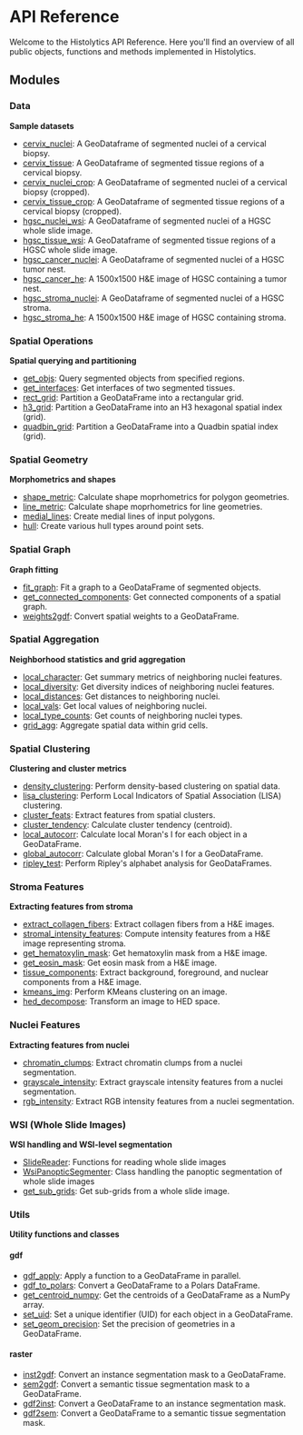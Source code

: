# API Reference

Welcome to the Histolytics API Reference. Here you'll find an overview of all public objects, functions and methods implemented in Histolytics.

## Modules

### Data

**Sample datasets**

- [cervix_nuclei](data/cervix_nuclei.md): A GeoDataframe of segmented nuclei of a cervical biopsy.
- [cervix_tissue](data/cervix_tissue.md): A GeoDataframe of segmented tissue regions of a cervical biopsy.
- [cervix_nuclei_crop](data/cervix_nuclei_crop.md): A GeoDataframe of segmented nuclei of a cervical biopsy (cropped).
- [cervix_tissue_crop](data/cervix_tissue_crop.md): A GeoDataframe of segmented tissue regions of a cervical biopsy (cropped).
- [hgsc_nuclei_wsi](data/hgsc_nuclei_wsi.md): A GeoDataframe of segmented nuclei of a HGSC whole slide image.
- [hgsc_tissue_wsi](data/hgsc_tissue_wsi.md): A GeoDataframe of segmented tissue regions of a HGSC whole slide image.
- [hgsc_cancer_nuclei](data/hgsc_cancer_nuclei.md): A GeoDataframe of segmented nuclei of a HGSC tumor nest.
- [hgsc_cancer_he](data/hgsc_cancer_he.md): A 1500x1500 H&E image of HGSC containing a tumor nest.
- [hgsc_stroma_nuclei](data/hgsc_stroma_nuclei.md): A GeoDataframe of segmented nuclei of a HGSC stroma.
- [hgsc_stroma_he](data/hgsc_stroma_he.md): A 1500x1500 H&E image of HGSC containing stroma.

### Spatial Operations

**Spatial querying and partitioning**

- [get_objs](spatial_ops/get_objs.md): Query segmented objects from specified regions.
- [get_interfaces](spatial_ops/get_interfaces.md): Get interfaces of two segmented tissues.
- [rect_grid](spatial_ops/rect_grid.md): Partition a GeoDataFrame into a rectangular grid.
- [h3_grid](spatial_ops/h3_grid.md): Partition a GeoDataFrame into an H3 hexagonal spatial index (grid).
- [quadbin_grid](spatial_ops/quadbin_grid.md): Partition a GeoDataFrame into a Quadbin spatial index (grid).

### Spatial Geometry

**Morphometrics and shapes**

- [shape_metric](spatial_geom/shape_metrics.md): Calculate shape moprhometrics for polygon geometries.
- [line_metric](spatial_geom/line_metrics.md): Calculate shape moprhometrics for line geometries.
- [medial_lines](spatial_geom/medial_lines.md): Create medial lines of input polygons.
- [hull](spatial_geom/hull.md): Create various hull types around point sets.

### Spatial Graph

**Graph fitting**

- [fit_graph](spatial_graph/graph.md): Fit a graph to a GeoDataFrame of segmented objects.
- [get_connected_components](spatial_graph/connected_components.md): Get connected components of a spatial graph.
- [weights2gdf](spatial_graph/weights2gdf.md): Convert spatial weights to a GeoDataFrame.

### Spatial Aggregation

**Neighborhood statistics and grid aggregation**

- [local_character](spatial_agg/local_character.md): Get summary metrics of neighboring nuclei features.
- [local_diversity](spatial_agg/local_diversity.md): Get diversity indices of neighboring nuclei features.
- [local_distances](spatial_agg/local_distances.md): Get distances to neighboring nuclei.
- [local_vals](spatial_agg/local_vals.md): Get local values of neighboring nuclei.
- [local_type_counts](spatial_agg/local_type_counts.md): Get counts of neighboring nuclei types.
- [grid_agg](spatial_agg/grid_agg.md): Aggregate spatial data within grid cells.

### Spatial Clustering

**Clustering and cluster metrics**

- [density_clustering](spatial_clust/density_clustering.md): Perform density-based clustering on spatial data.
- [lisa_clustering](spatial_clust/lisa_clustering.md): Perform Local Indicators of Spatial Association (LISA) clustering.
- [cluster_feats](spatial_clust/cluster_feats.md): Extract features from spatial clusters.
- [cluster_tendency](spatial_clust/cluster_tendency.md): Calculate cluster tendency (centroid).
- [local_autocorr](spatial_clust/local_autocorr.md): Calculate local Moran's I for each object in a GeoDataFrame.
- [global_autocorr](spatial_clust/global_autocorr.md): Calculate global Moran's I for a GeoDataFrame.
- [ripley_test](spatial_clust/ripley_test.md): Perform Ripley's alphabet analysis for GeoDataFrames.

### Stroma Features

**Extracting features from stroma**

- [extract_collagen_fibers](stroma_feats/collagen.md): Extract collagen fibers from a H&E images.
- [stromal_intensity_features](stroma_feats/stroma_feats.md): Compute intensity features from a H&E image representing stroma.
- [get_hematoxylin_mask](stroma_feats/get_hematoxylin_mask.md): Get hematoxylin mask from a H&E image.
- [get_eosin_mask](stroma_feats/get_eosin_mask.md): Get eosin mask from a H&E image.
- [tissue_components](stroma_feats/tissue_components.md): Extract background, foreground, and nuclear components from a H&E image.
- [kmeans_img](stroma_feats/kmeans_img.md): Perform KMeans clustering on an image.
- [hed_decompose](stroma_feats/hed_decompose.md): Transform an image to HED space.

### Nuclei Features

**Extracting features from nuclei**

- [chromatin_clumps](nuc_feats/chromatin_clumps.md): Extract chromatin clumps from a nuclei segmentation.
- [grayscale_intensity](nuc_feats/grayscale_intensity.md): Extract grayscale intensity features from a nuclei segmentation.
- [rgb_intensity](nuc_feats/rgb_intensity.md): Extract RGB intensity features from a nuclei segmentation.

### WSI (Whole Slide Images)

**WSI handling and WSI-level segmentation**

- [SlideReader](wsi/slide_reader.md): Functions for reading whole slide images
- [WsiPanopticSegmenter](wsi/wsi_segmenter.md): Class handling the panoptic segmentation of whole slide images
- [get_sub_grids](wsi/get_sub_grids.md): Get sub-grids from a whole slide image.

### Utils

**Utility functions and classes**

#### gdf
- [gdf_apply](utils/gdf_apply.md): Apply a function to a GeoDataFrame in parallel.
- [gdf_to_polars](utils/gdf_to_polars.md): Convert a GeoDataFrame to a Polars DataFrame.
- [get_centroid_numpy](utils/get_centroid_numpy.md): Get the centroids of a GeoDataFrame as a NumPy array.
- [set_uid](utils/set_uid.md): Set a unique identifier (UID) for each object in a GeoDataFrame.
- [set_geom_precision](utils/set_geom_precision.md): Set the precision of geometries in a GeoDataFrame.

#### raster
- [inst2gdf](utils/inst2gdf.md): Convert an instance segmentation mask to a GeoDataFrame.
- [sem2gdf](utils/sem2gdf.md): Convert a semantic tissue segmentation mask to a GeoDataFrame.
- [gdf2inst](utils/gdf2inst.md): Convert a GeoDataFrame to an instance segmentation mask.
- [gdf2sem](utils/gdf2sem.md): Convert a GeoDataFrame to a semantic tissue segmentation mask.

